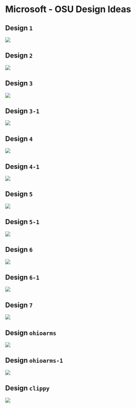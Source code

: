 # Microsoft - OSU Design Ideas


## Design `1`

![](./images/1.png)

## Design `2`

![](./images/2.png)

## Design `3`

![](./images/3.png)

## Design `3-1`

![](./images/3-1.png)

## Design `4`

![](./images/4.png)

## Design `4-1`

![](./images/4-1.png)

## Design `5`

![](./images/5.png)

## Design `5-1`

![](./images/5-1.png)

## Design `6`

![](./images/6.png)

## Design `6-1`

![](./images/6-1.png)

## Design `7`

![](./images/7.png)

## Design `ohioarms`

![](./images/ohioarms.png)

## Design `ohioarms-1`

![](./images/ohioarms-1.png)

## Design `clippy`

![](./images/clippy.png)